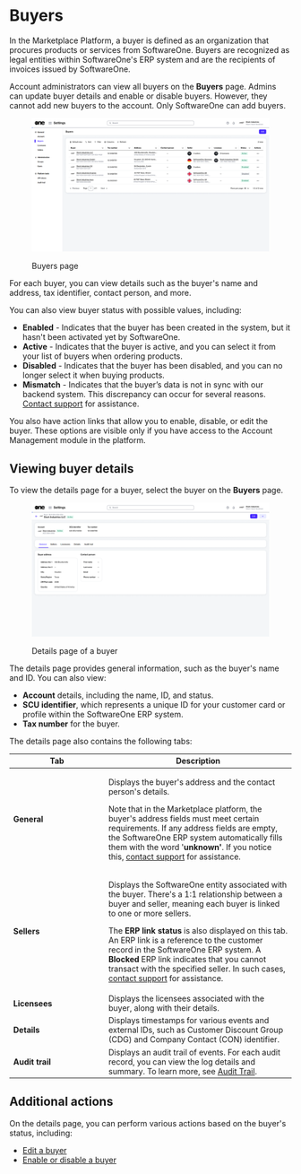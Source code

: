 # Buyers

In the Marketplace Platform, a buyer is defined as an organization that procures products or services from SoftwareOne. Buyers are recognized as legal entities within SoftwareOne's ERP system and are the recipients of invoices issued by SoftwareOne.

Account administrators can view all buyers on the **Buyers** page. Admins can update buyer details and enable or disable buyers. However, they cannot add new buyers to the account. Only SoftwareOne can add buyers.&#x20;

<figure><img src="../../../.gitbook/assets/Buyers.png" alt=""><figcaption><p>Buyers page</p></figcaption></figure>

For each buyer, you can view details such as the buyer's name and address, tax identifier, contact person, and more.&#x20;

You can also view buyer status with possible values, including:

* **Enabled** - Indicates that the buyer has been created in the system, but it hasn't been activated yet by SoftwareOne.
* **Active** - Indicates that the buyer is active, and you can select it from your list of buyers when ordering products.
* **Disabled** - Indicates that the buyer has been disabled, and you can no longer select it when buying products.
* **Mismatch** - Indicates that the buyer’s data is not in sync with our backend system. This discrepancy can occur for several reasons. [Contact support](../../../help-and-support/contact-support.md) for assistance.

You also have action links that allow you to enable, disable, or edit the buyer. These options are visible only if you have access to the Account Management module in the platform.

## Viewing buyer details

To view the details page for a buyer, select the buyer on the **Buyers** page.&#x20;

<figure><img src="../../../.gitbook/assets/BuyerDetails.png" alt=""><figcaption><p>Details page of a buyer</p></figcaption></figure>

The details page provides general information, such as the buyer's name and ID. You can also view:

* **Account** details, including the name, ID, and status.
* **SCU identifier**, which represents a unique ID for your customer card or profile within the SoftwareOne ERP system.
* **Tax number** for the buyer.

The details page also contains the following tabs:

<table><thead><tr><th width="156">Tab</th><th>Description</th></tr></thead><tbody><tr><td><strong>General</strong></td><td><p>Displays the buyer's address and the contact person's details. </p><p></p><p>Note that in the Marketplace platform, the buyer's address fields must meet certain requirements. If any address fields are empty, the SoftwareOne ERP system automatically fills them with the word '<strong>unknown'</strong>. If you notice this, <a href="../../../help-and-support/contact-support.md">contact support</a> for assistance. </p></td></tr><tr><td><strong>Sellers</strong> </td><td><p>Displays the SoftwareOne entity associated with the buyer. There's a 1:1 relationship between a buyer and seller, meaning each buyer is linked to one or more sellers.</p><p></p><p>The <strong>ERP link status</strong> is also displayed on this tab. An ERP link is a reference to the customer record in the SoftwareOne ERP system. A <strong>Blocked</strong> ERP link indicates that you cannot transact with the specified seller. In such cases, <a href="../../../help-and-support/contact-support.md">contact support</a> for assistance.</p></td></tr><tr><td><strong>Licensees</strong> </td><td>Displays the licensees associated with the buyer, along with their details. </td></tr><tr><td><strong>Details</strong> </td><td>Displays timestamps for various events and external IDs, such as Customer Discount Group (CDG) and Company Contact (CON) identifier. </td></tr><tr><td><strong>Audit trail</strong></td><td>Displays an audit trail of events. For each audit record, you can view the log details and summary. To learn more, see <a href="../audit-trail.md">Audit Trail</a>.</td></tr></tbody></table>

## Additional actions

On the details page, you can perform various actions based on the buyer's status, including:

* [Edit a buyer](edit-buyers.md)
* [Enable or disable a buyer](enable-or-disable-buyers.md)
